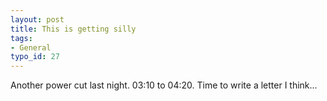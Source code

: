 ```yaml
---
layout: post
title: This is getting silly
tags:
- General
typo_id: 27
---
```

Another power cut last night.  03:10 to 04:20.  Time to write a letter I think...
